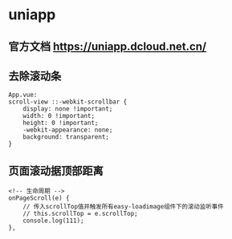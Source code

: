 # uniapp
## 官方文档 https://uniapp.dcloud.net.cn/
## 去除滚动条
```
App.vue:
scroll-view ::-webkit-scrollbar {
    display: none !important;
    width: 0 !important;
    height: 0 !important;
    -webkit-appearance: none;
    background: transparent;
}
```
## 页面滚动据顶部距离
```
<!-- 生命周期 -->
onPageScroll(e) {
    // 传入scrollTop值并触发所有easy-loadimage组件下的滚动监听事件
    // this.scrollTop = e.scrollTop;
    console.log(111);
},
```
